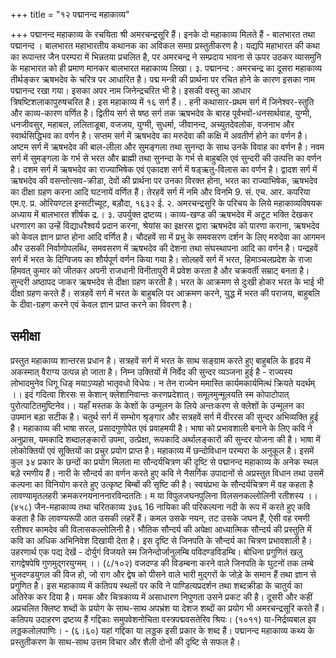 +++
title = "१२ पद्मानन्द महाकाव्य"

+++
पद्मानन्द महाकाव्य के रचयिता श्री अमरचन्द्रसूरि हैं।
इनके दो महाकाव्य मिलते हैं - बालभारत तथा पद्मानन्द । बालभारत महाभारतीय कथानक का अविकल समग्र प्रस्तुतीकरण है। यद्यपि महाभारत की कथा का रूपान्तर जैन परम्परा में भिन्नतया प्रचलित है, पर अमरचन्द्र ने सम्प्रदाय भावना से ऊपर उठकर व्यासमुनि के महाभारत को ही प्रमाण मानकर बालभारत महाकाव्य लिखा। ३.
पद्मानन्द : अमरचन्द्र का दूसरा महाकाव्य तीर्थङ्कर ऋषभदेव के चरित्र पर आधारित है। पद्म मन्त्री की प्रार्थना पर रचित होने के कारण इसका नाम पद्मानन्द रखा गया। इसका अपर नाम जिनेन्द्रचरित भी है। इसकी वस्तु का आधार त्रिषष्टिशलाकापुरुषचरित है। इस महाकाव्य में १६ सर्ग हैं। . हनी कथासार-प्रथम सर्ग में जिनेश्वर-स्तुति और काव्य-कारण वर्णित है। द्वितीय सर्ग से षष्ठ सर्ग तक ऋषभदेव के बारह पूर्वभवों-धनसार्थवाह, युग्मी, धनजीवसुर, महाबल, ललिताडूबा, वजजय, युग्मी, सुधर्मा, जीवानन्द, अच्युतदेवलोक, वजनाभ और स्वार्थसिद्धिभव का वर्णन है। सप्तम सर्ग में ऋषभदेव का मरुदेवा की कक्षि में अवतीर्ण होने का वर्णन है। अष्टम सर्ग में ऋषभदेव की बाल-लीला और सुमङ्गला तथा सुनन्दा के साथ उनके विवाह का वर्णन है। नवम सर्ग में सुमङ्गला के गर्भ से भरत और ब्राह्मी तथा सुनन्दा के गर्भ से बाहुबलि एवं सुन्दरी की उत्पत्ति का वर्णन है। दशम सर्ग में ऋषभदेव का राज्याभिषेक एवं एकादश सर्ग में षड्ऋतु-विलास का वर्णन है। द्वादश सर्ग में ऋषभदेव की वसन्तोत्सव-क्रीडा, देवों की प्रार्थना पर उनका विरक्त होना, भरत का राज्याभिषेक, ऋषभदेव का दीक्षा ग्रहण करना आदि घटनायें वर्णित हैं। तेरहवें सर्ग में नमि और विनमि
9. सं. एच. आर. कपरिया एम.ए. प्र. ओरियण्टल इन्सटीच्यूट, बड़ौदा, १६३२ ई. २. अमरचन्द्रसुरि के परिचय के लिये महाकाव्यविषयक अध्याय में बालभारत शीर्षक द्र.। ३. उपर्युक्त द्रष्टव्य।
काव्य-खण्ड
की ऋषभदेव में अटूट भक्ति देखकर धरणारग का उन्हें विद्याधरैश्वर्य प्रदान करना, श्रेयांस का इक्षरस द्वारा ऋषभदेव को पारणा कराना, ऋषभदेव को केवल ज्ञान प्राप्त होना आदि वर्णित है। चौदहवें सा में प्रभु के समवसरण दर्शन के लिए मरुदेवा का आगमन और उसकी निर्वाणोपलब्धि, समवसरण में ऋषभदेव की देशना तथा संघस्थापना आदि का वर्णन है। पन्द्रहवें सर्ग में भरत के दिग्विजय का शौर्यपूर्ण वर्णन किया गया है। सोलहवें सर्ग में भरत, हिमाञ्चलप्रदेश के राजा हिमवत् कुमार को जीतकर अपनी राजधानी विनीतापुरी में प्रवेश करता है और चक्रवर्ती सम्राट् बनता है। सुन्दरी अष्ठापद जाकर ऋषभदेव से दीक्षा ग्रहण करती है। भरत के आक्रमण से दुःखी होकर भरत के भाई भी दीक्षा ग्रहण करते हैं। सत्रहवें सर्ग में भरत के बाहुबलि पर आक्रमण करने, युद्ध में भरत की पराजय, बाहुबलि के दीवा-ग्रहण करने एवं केवल ज्ञान प्राप्त करने का विवरण है।
## समीक्षा  
प्रस्तुत महाकाव्य शान्तरस प्रधान है। सत्रहवें सर्ग में भरत के साथ सङ्ग्राम करते हुए बाहुबलि के हृदय में अकस्मात् वैराग्य उत्पन्न हो जाता है। निम्न उक्तियों में निर्वेद की सुन्दर व्यञ्जना हुई है -
राज्यस्य लोभादमुनेव धिगू धिङ् मयाऽप्यहो भातृवधो विधेयः। न तेन राज्येन ममास्ति कार्यमकार्यमित्थं क्रियते यदर्थम् ।। इदं गदित्वा शिरसः स केशान् क्लेशानिवान्तः करणप्रदेशात्। समूलमुन्मूलयति स्म कोपाटोपात् पुरोत्पाटितमुष्टिनेव।।
यहाँ मस्तक के केशों के उन्मूलन के लिये अन्तःकरण से क्लेशों के उन्मूलन का उपमान बड़ा सटीक है।
चतुर्थ सर्ग में सम्भोग श्रृङ्गार और सत्रहवें सर्ग में वीररस की सुन्दर अभिव्यक्ति हुई है। महाकाव्य की भाषा सरल, प्रसादगुणोपेत एवं प्रवाहमयी है। भाषा को प्रभावशाली बनाने के लिए कवि ने अनुप्रास, यमकादि शब्दालङ्कारों उपमा, उत्प्रेक्षा, रूपकादि अर्थालङ्कारों की सुन्दर योजना की है। भाषा में लोकोक्तियों एवं सूक्तियों का प्रचुर प्रयोग प्राप्त है। महाकाव्य में छन्दोविधान परम्परा के अनुकूल है। इसमें कुल ३४ प्रकार के छन्दों का प्रयोग मिलता मा सौन्दर्यचित्रण की दृष्टि से पद्मानन्द महाकाव्य के अनेक स्थल बड़े रमणीय हैं। नारी के सौन्दर्य का वर्णन करते हुए कवि ने नैसर्गिक उपादानों से अप्रस्तुत विधान तथा उसमें कल्पना का विनियोग करते हुए उत्कृष्ट बिम्बों की सृष्टि की है। स्वयंप्रभा के सौन्दर्यचित्रण में वह कहता है
लावण्यामृतलहरी क्रमकरनयनाननारविन्दततिः। म या विपुलजघनपुलिना विलसनकल्लोलिनी रतीशस्य ।। (४५८)
जैन-महाकाव्य तथा चरितकाव्य
३७६ 16 नायिका की परिकल्पना नदी के रूप में करते हुए कवि कहता है कि लावण्यरूपी आत उसकी लहरें हैं। कमल उसके नयन, तट उसके जघन हैं, ऐसी वह रमणी रतीश्वर कामदेव की विलासकल्लोलिनी है।
भौतिक सौन्दर्य की अपेक्षा आध्यात्मिक सौन्दर्य की प्रस्तुति में कवि का अधिक अभिनिवेश दिखायी देता है। इस दृष्टि से जिनपति के सौन्दर्य का चित्रण प्रभावशाली है। उहरणार्थ एक पद्य देखें -
दोर्युगं विजयते स्म जिनेन्दोर्जानुलम्बि पविदण्डविडम्बि।
बोधिना प्रगुणितं खलु रागद्वेषपेषि गुणमुद्गरयुग्मम् ।। (८/१०२) वजदण्ड की विडम्बना करने वाले जिनपति के घुटनों तक लम्बे भुजदण्डयुगल की विज हो, जो राग और द्वेष को पीसने वाले भारी मुद्गरों के जोड़े के समान हैं तथा ज्ञान
से प्रगुणित है।
इस महाकाव्य में कतिपय स्थलों पर कवि ने पाण्डित्यप्रदर्शन तथा शब्दक्रीडा के चातुर्य का अतिरेक कर दिया है। यमक और चित्रकाव्य में असाधारण निपुणता उसने प्रकट की है। दूसरी और कहीं अप्रचलित क्लिष्ट शब्दों के प्रयोग के साथ-साथ अपभ्रंश या देशज शब्दों का प्रयोग भी अमरचन्द्रसूरि करते हैं। कतिपय उदाहरण द्रष्टव्य हैं
गद्दिकाः समुपवेशनोचिता वस्त्रपद्मवसतेरिव श्रियः। (१०११)
या-निर्द्रव्यबाल इव लड्डकलोलपाणिः। - (६।६०) यहां गद्दिका या लड्डक इसी प्रकार के शब्द हैं।
पद्मानन्द महाकाव्य कथ्य के प्रस्तुतीकरण के साथ-साथ उत्तम विचार और शैली दोनों की दृष्टि से सफल है।